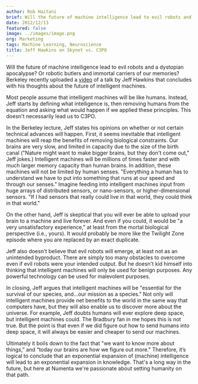 ```yaml
---
author: Rob Haitani
brief: Will the future of machine intelligence lead to evil robots and a dystopian apocalypse?  Or robotic butlers and immortal carriers of our memories?  Berkeley
date: 2012/12/13
featured: false
image: ../images/image.png
org: Marketing
tags: Machine Learning, Neuroscience
title: Jeff Hawkins on Skynet vs. C3PO
---
```


Will the future of machine intelligence lead to evil robots and a dystopian
apocalypse?  Or robotic butlers and immortal carriers of our memories?  Berkeley
recently uploaded a [video](https://www.youtube.com/user/numenta) of a talk by
Jeff Hawkins that concludes with his thoughts about the future of intelligent
machines.

Most people assume that intelligent machines will be like humans. Instead, Jeff
starts by defining what intelligence is, then removing humans from the equation
and asking what would happen if we applied these principles.  This doesn't
necessarily lead us to C3PO.

In the Berkeley lecture, Jeff states his opinions on whether or not certain
technical advances will happen.   First, it seems inevitable that intelligent
machines will reap the benefits of removing biological constraints.  Our brains
are very slow, and limited in capacity due to the size of the birth canal
("Nature might want to make bigger brains, but they don't come out," Jeff
jokes.)  Intelligent machines will be millions of times faster and with much
larger memory capacity than human brains.  In addition, these machines will not
be limited by human senses.  "Everything a human has to understand we have to
put into something that runs at our speed and through our senses."  Imagine
feeding into intelligent machines input from huge arrays of distributed sensors,
or nano-sensors, or higher-dimensional sensors.  "If I had sensors that really
could live in that world, they could think in that world."

On the other hand, Jeff is skeptical that you will ever be able to upload your
brain to a machine and live forever.  And even if you could, it would be "a very
unsatisfactory experience," at least from the mortal biological perspective
(i.e., yours).  It would probably be more like the Twilight Zone episode where
you are replaced by an exact duplicate.

Jeff also doesn't believe that evil robots will emerge, at least not as an
unintended byproduct. There are simply too many obstacles to overcome even if
evil robots were your intended output.  But he doesn't kid himself into thinking
that intelligent machines will only be used for benign purposes. Any powerful
technology can be used for malevolent purposes.

In closing, Jeff argues that intelligent machines will be "essential for the
survival of our species, and...our mission as a species."  Not only will
intelligent machines provide net benefits to the world in the same way that
computers have, but they will also enable us to discover more about the
universe. For example, Jeff doubts humans will ever explore deep space, but
intelligent machines could.  The Bradbury fan in me hopes this is not true.  But
the point is that even if we did figure out how to send humans into deep space,
it will always be easier and cheaper to send our machines.

Ultimately it boils down to the fact that "we want to know more about things,”
and  “today our brains are how we figure out more."   Therefore, it’s logical to
conclude that an exponential expansion of (machine) intelligence will lead to an
exponential expansion in knowledge.  That's a long way in the future, but here
at Numenta we're passionate about setting humanity on that path.
